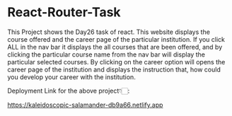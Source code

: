 # React-Router-Task

This Project shows the Day26 task of react.
This website displays the course offered and the career page of the particular institution. If you click ALL in the nav bar it displays the all courses that are been offered,
and by clicking the particular course name from the nav bar will display the particular selected courses. By clicking on the career option will opens the career 
page of the institution and displays the instruction that, how could you develop your career with the institution.

Deployment Link for the above project👇🏻:

https://kaleidoscopic-salamander-db9a66.netlify.app
